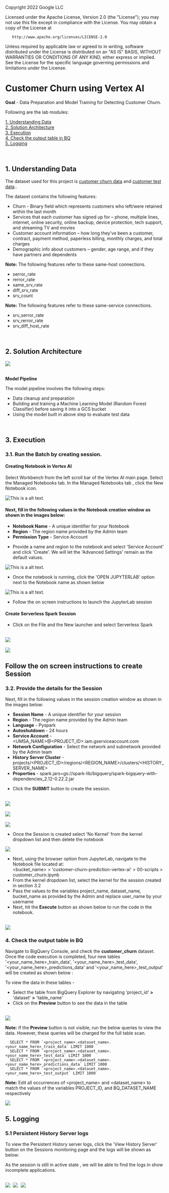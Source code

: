 <!---->
  Copyright 2022 Google LLC
 
  Licensed under the Apache License, Version 2.0 (the "License");
  you may not use this file except in compliance with the License.
  You may obtain a copy of the License at
 
       http://www.apache.org/licenses/LICENSE-2.0
 
  Unless required by applicable law or agreed to in writing, software
  distributed under the License is distributed on an "AS IS" BASIS,
  WITHOUT WARRANTIES OR CONDITIONS OF ANY KIND, either express or implied.
  See the License for the specific language governing permissions and
  limitations under the License.
 <!---->

# Customer Churn using Vertex AI

**Goal** -  Data Preparation and Model Training for Detecting Customer Churn.

Following are the lab modules:

[1. Understanding Data](instructions/05a_customer_churn_vertex_ai_notebook_execution.md#1-understanding-data)<br>
[2. Solution Architecture](instructions/05a_customer_churn_vertex_ai_notebook_execution.md#2-solution-architecture)<br>
[3. Execution](instructions/05a_customer_churn_vertex_ai_notebook_execution.md#3-execution)<br>
[4. Check the output table in BQ](instructions/05a_customer_churn_vertex_ai_notebook_execution.md#4-check-the-output-table-in-bq)<br>
[5. Logging](instructions/05a_customer_churn_vertex_ai_notebook_execution.md#5-logging)<br>

<br>

## 1. Understanding Data

The dataset used for this project is [customer churn data](01-datasets/customer_churn_train_data.csv) and [customer test data](01-datasets/customer_churn_test_data.csv).. <br>

The dataset contains the following features:

- Churn - Binary field which represents customers who left/were retained within the last month
- Services that each customer has signed up for – phone, multiple lines, internet, online security, online backup, device protection, tech support, and streaming TV and movies
- Customer account information – how long they’ve been a customer, contract, payment method, paperless billing, monthly charges, and total charges
- Demographic info about customers – gender, age range, and if they have partners and dependents

**Note:** The following features refer to these same-host connections.

- serror_rate
- rerror_rate
- same_srv_rate
- diff_srv_rate
- srv_count

**Note:** The following features refer to these same-service connections.
- srv_serror_rate
- srv_rerror_rate
- srv_diff_host_rate

<br>

## 2. Solution Architecture

<kbd>
<img src=/images/Flow_of_Resources.png />
</kbd>

<br>
<br>

**Model Pipeline**

The model pipeline involves the following steps:
 - Data cleanup and preparation
 - Building and training a Machine Learning Model (Random Forest Classifier) before saving it into a GCS bucket
 - Using the model built in above step to evaluate test data

<br>

## 3. Execution

### 3.1. Run the Batch by creating session.

#### Creating Notebook in Vertex AI
Select Workbench from the left scroll bar of the Vertex AI main page.
Select the Managed Notebooks tab.
In the Managed Notebooks tab , click the New Notebook icon.

![This is a alt text.](images/session6.png "Architectural Diagram.")

#### Next, fill in the following values in the Notebook creation window as shown in the images below:

- **Notebook Name**   - A unique identifier for your Notebook
- **Region**     - The region name provided by the Admin team
- **Permission Type**    - Service Account

 * Provide a name and region to the notebook and select 'Service Account' and click 'Create'. We will let the 'Advanced Settings' remain as the default values.

![This is a alt text.](images/session7.png "Architectural Diagram.")


 * Once the notebook is running, click the 'OPEN JUPYTERLAB' option next to the Notebook name as shown below

 ![This is a alt text.](images/session8.png)

* Follow the on screen instructions to launch the JupyterLab session

#### Create Serverless Spark Session

* Click on the File and the New launcher and select Serverless Spark

<br>
<kbd>
<img src=/images/session4.png />
</kbd>
<br>

<br>
<kbd>
<img src=/images/session5.png />
</kbd>
<br>


##  Follow the on screen instructions to create Session

### 3.2. Provide the details for the Session

Next, fill in the following values in the session creation window as shown in the images below:

- **Session Name**   - A unique identifier for your session
- **Region**     - The region name provided by the Admin team
- **Language**    - Pyspark
- **Autoshutdown** - 24 hours
- **Service Account** - <UMSA_NAME>@<PROJECT_ID>.iam.gserviceaccount.com
- **Network Configuration** - Select the network and subnetwork provided by the Admin team
- **History Server Cluster** - projects/<PROJECT_ID>/regions/<REGION_NAME>/clusters/<HISTORY_SERVER_NAME>
- **Properties** - spark.jars=gs://spark-lib/bigquery/spark-bigquery-with-dependencies_2.12-0.22.2.jar

* Click the **SUBMIT** button to create the session.

<br>
<kbd>
<img src=/images/session1.png />
</kbd><br>

<br>
<kbd>
<img src=/images/session2.png />
</kbd><br>

<br>
<kbd>
<img src=/images/session3.png />
</kbd><br>


* Once the Session is created select 'No Kernel' from the kernel dropdown list and then delete the notebook

<kbd>
<img src=/images/selectkernel.png />
</kbd>

<br>

* Next, using the browser option from JupyterLab, navigate to the Notebook file located at: <br>
    <bucket_name> > 'customer-churn-prediction-vertex-ai' > 00-scripts > customer_churn.ipynb
* From the kernel dropdown list, select the kernel for the session created in section 3.2
* Pass the values to the variables project_name, dataset_name, bucket_name as provided by the Admin and replace user_name by your username
* Next, hit the **Execute** button as shown below to run the code in the notebook.

<br>

<kbd>
<img src=/images/session10.png />
</kbd>


### 4. Check the output table in BQ

Navigate to BigQuery Console, and check the **customer_churn** dataset. <br>
Once the code execution is completed, four new tables '<your_name_here>_train_data', '<your_name_here>_test_data', '<your_name_here>_predictions_data' and '<your_name_here>_test_output' will be created as shown below :

To view the data in these tables -

* Select the table from BigQuery Explorer by navigating 'project_id' **>** 'dataset' **>** 'table_name'
* Click on the **Preview** button to see the data in the table

<br>

<kbd>
<img src=images/bq_preview.png />
</kbd>

<br>

**Note:** If the **Preview** button is not visible, run the below queries to view the data. However, these queries will be charged for the full table scan.

```
  SELECT * FROM `<project_name>.<dataset_name>.<your_name_here>_train_data` LIMIT 1000
  SELECT * FROM `<project_name>.<dataset_name>.<your_name_here>_test_data` LIMIT 1000
  SELECT * FROM `<project_name>.<dataset_name>.<your_name_here>_predictions_data` LIMIT 1000
  SELECT * FROM `<project_name>.<dataset_name>.<your_name_here>_test_output` LIMIT 1000
```

**Note:** Edit all occurrences of <project_name> and <dataset_name> to match the values of the variables PROJECT_ID, and BQ_DATASET_NAME respectively

<kbd>
<img src=/images/image5.png />
</kbd>

<br>

## 5. Logging


### 5.1 Persistent History Server logs

To view the Persistent History server logs, click the 'View History Server' button on the Sessions monitoring page and the logs will be shown as below:

As the session is still in active state , we will be able to find the logs in show incomplete applications.

<br>

<kbd>
<img src=/images/phs1.png />
</kbd>

<kbd>
<img src=/images/image13_1.PNG />
</kbd>

<kbd>
<img src=/images/image13.PNG />
</kbd>

<br>
